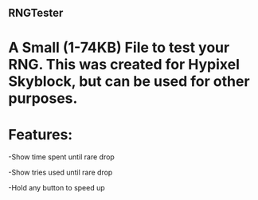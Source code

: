 ## RNGTester
# A Small (1-74KB) File to test your RNG.  This was created for Hypixel Skyblock, but can be used for other purposes.

# Features:
-Show time spent until rare drop

-Show tries used until rare drop

-Hold any button to speed up
